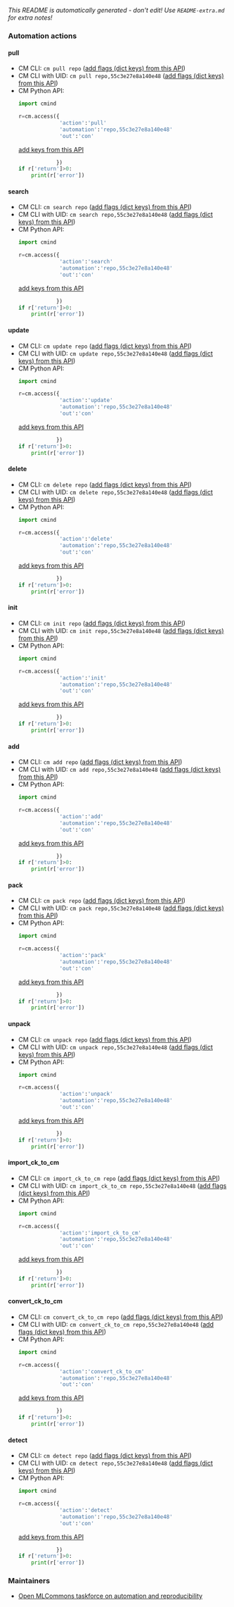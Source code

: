 *This README is automatically generated - don't edit! Use `README-extra.md` for extra notes!*

### Automation actions

#### pull

  * CM CLI: ```cm pull repo``` ([add flags (dict keys) from this API](https://github.com/mlcommons/ck/tree/master/cm/cmind/repo/automation/repo/module.py#L15))
  * CM CLI with UID: ```cm pull repo,55c3e27e8a140e48``` ([add flags (dict keys) from this API](https://github.com/mlcommons/ck/tree/master/cm/cmind/repo/automation/repo/module.py#L15))
  * CM Python API:
    ```python
    import cmind

    r=cm.access({
                 'action':'pull'
                 'automation':'repo,55c3e27e8a140e48'
                 'out':'con'
    ```
    [add keys from this API](https://github.com/mlcommons/ck/tree/master/cm/cmind/repo/automation/repo/module.py#L15)
    ```python
                })
    if r['return']>0:
        print(r['error'])
    ```

#### search

  * CM CLI: ```cm search repo``` ([add flags (dict keys) from this API](https://github.com/mlcommons/ck/tree/master/cm/cmind/repo/automation/repo/module.py#L93))
  * CM CLI with UID: ```cm search repo,55c3e27e8a140e48``` ([add flags (dict keys) from this API](https://github.com/mlcommons/ck/tree/master/cm/cmind/repo/automation/repo/module.py#L93))
  * CM Python API:
    ```python
    import cmind

    r=cm.access({
                 'action':'search'
                 'automation':'repo,55c3e27e8a140e48'
                 'out':'con'
    ```
    [add keys from this API](https://github.com/mlcommons/ck/tree/master/cm/cmind/repo/automation/repo/module.py#L93)
    ```python
                })
    if r['return']>0:
        print(r['error'])
    ```

#### update

  * CM CLI: ```cm update repo``` ([add flags (dict keys) from this API](https://github.com/mlcommons/ck/tree/master/cm/cmind/repo/automation/repo/module.py#L172))
  * CM CLI with UID: ```cm update repo,55c3e27e8a140e48``` ([add flags (dict keys) from this API](https://github.com/mlcommons/ck/tree/master/cm/cmind/repo/automation/repo/module.py#L172))
  * CM Python API:
    ```python
    import cmind

    r=cm.access({
                 'action':'update'
                 'automation':'repo,55c3e27e8a140e48'
                 'out':'con'
    ```
    [add keys from this API](https://github.com/mlcommons/ck/tree/master/cm/cmind/repo/automation/repo/module.py#L172)
    ```python
                })
    if r['return']>0:
        print(r['error'])
    ```

#### delete

  * CM CLI: ```cm delete repo``` ([add flags (dict keys) from this API](https://github.com/mlcommons/ck/tree/master/cm/cmind/repo/automation/repo/module.py#L209))
  * CM CLI with UID: ```cm delete repo,55c3e27e8a140e48``` ([add flags (dict keys) from this API](https://github.com/mlcommons/ck/tree/master/cm/cmind/repo/automation/repo/module.py#L209))
  * CM Python API:
    ```python
    import cmind

    r=cm.access({
                 'action':'delete'
                 'automation':'repo,55c3e27e8a140e48'
                 'out':'con'
    ```
    [add keys from this API](https://github.com/mlcommons/ck/tree/master/cm/cmind/repo/automation/repo/module.py#L209)
    ```python
                })
    if r['return']>0:
        print(r['error'])
    ```

#### init

  * CM CLI: ```cm init repo``` ([add flags (dict keys) from this API](https://github.com/mlcommons/ck/tree/master/cm/cmind/repo/automation/repo/module.py#L262))
  * CM CLI with UID: ```cm init repo,55c3e27e8a140e48``` ([add flags (dict keys) from this API](https://github.com/mlcommons/ck/tree/master/cm/cmind/repo/automation/repo/module.py#L262))
  * CM Python API:
    ```python
    import cmind

    r=cm.access({
                 'action':'init'
                 'automation':'repo,55c3e27e8a140e48'
                 'out':'con'
    ```
    [add keys from this API](https://github.com/mlcommons/ck/tree/master/cm/cmind/repo/automation/repo/module.py#L262)
    ```python
                })
    if r['return']>0:
        print(r['error'])
    ```

#### add

  * CM CLI: ```cm add repo``` ([add flags (dict keys) from this API](https://github.com/mlcommons/ck/tree/master/cm/cmind/repo/automation/repo/module.py#L381))
  * CM CLI with UID: ```cm add repo,55c3e27e8a140e48``` ([add flags (dict keys) from this API](https://github.com/mlcommons/ck/tree/master/cm/cmind/repo/automation/repo/module.py#L381))
  * CM Python API:
    ```python
    import cmind

    r=cm.access({
                 'action':'add'
                 'automation':'repo,55c3e27e8a140e48'
                 'out':'con'
    ```
    [add keys from this API](https://github.com/mlcommons/ck/tree/master/cm/cmind/repo/automation/repo/module.py#L381)
    ```python
                })
    if r['return']>0:
        print(r['error'])
    ```

#### pack

  * CM CLI: ```cm pack repo``` ([add flags (dict keys) from this API](https://github.com/mlcommons/ck/tree/master/cm/cmind/repo/automation/repo/module.py#L389))
  * CM CLI with UID: ```cm pack repo,55c3e27e8a140e48``` ([add flags (dict keys) from this API](https://github.com/mlcommons/ck/tree/master/cm/cmind/repo/automation/repo/module.py#L389))
  * CM Python API:
    ```python
    import cmind

    r=cm.access({
                 'action':'pack'
                 'automation':'repo,55c3e27e8a140e48'
                 'out':'con'
    ```
    [add keys from this API](https://github.com/mlcommons/ck/tree/master/cm/cmind/repo/automation/repo/module.py#L389)
    ```python
                })
    if r['return']>0:
        print(r['error'])
    ```

#### unpack

  * CM CLI: ```cm unpack repo``` ([add flags (dict keys) from this API](https://github.com/mlcommons/ck/tree/master/cm/cmind/repo/automation/repo/module.py#L459))
  * CM CLI with UID: ```cm unpack repo,55c3e27e8a140e48``` ([add flags (dict keys) from this API](https://github.com/mlcommons/ck/tree/master/cm/cmind/repo/automation/repo/module.py#L459))
  * CM Python API:
    ```python
    import cmind

    r=cm.access({
                 'action':'unpack'
                 'automation':'repo,55c3e27e8a140e48'
                 'out':'con'
    ```
    [add keys from this API](https://github.com/mlcommons/ck/tree/master/cm/cmind/repo/automation/repo/module.py#L459)
    ```python
                })
    if r['return']>0:
        print(r['error'])
    ```

#### import_ck_to_cm

  * CM CLI: ```cm import_ck_to_cm repo``` ([add flags (dict keys) from this API](https://github.com/mlcommons/ck/tree/master/cm/cmind/repo/automation/repo/module.py#L562))
  * CM CLI with UID: ```cm import_ck_to_cm repo,55c3e27e8a140e48``` ([add flags (dict keys) from this API](https://github.com/mlcommons/ck/tree/master/cm/cmind/repo/automation/repo/module.py#L562))
  * CM Python API:
    ```python
    import cmind

    r=cm.access({
                 'action':'import_ck_to_cm'
                 'automation':'repo,55c3e27e8a140e48'
                 'out':'con'
    ```
    [add keys from this API](https://github.com/mlcommons/ck/tree/master/cm/cmind/repo/automation/repo/module.py#L562)
    ```python
                })
    if r['return']>0:
        print(r['error'])
    ```

#### convert_ck_to_cm

  * CM CLI: ```cm convert_ck_to_cm repo``` ([add flags (dict keys) from this API](https://github.com/mlcommons/ck/tree/master/cm/cmind/repo/automation/repo/module.py#L613))
  * CM CLI with UID: ```cm convert_ck_to_cm repo,55c3e27e8a140e48``` ([add flags (dict keys) from this API](https://github.com/mlcommons/ck/tree/master/cm/cmind/repo/automation/repo/module.py#L613))
  * CM Python API:
    ```python
    import cmind

    r=cm.access({
                 'action':'convert_ck_to_cm'
                 'automation':'repo,55c3e27e8a140e48'
                 'out':'con'
    ```
    [add keys from this API](https://github.com/mlcommons/ck/tree/master/cm/cmind/repo/automation/repo/module.py#L613)
    ```python
                })
    if r['return']>0:
        print(r['error'])
    ```

#### detect

  * CM CLI: ```cm detect repo``` ([add flags (dict keys) from this API](https://github.com/mlcommons/ck/tree/master/cm/cmind/repo/automation/repo/module.py#L667))
  * CM CLI with UID: ```cm detect repo,55c3e27e8a140e48``` ([add flags (dict keys) from this API](https://github.com/mlcommons/ck/tree/master/cm/cmind/repo/automation/repo/module.py#L667))
  * CM Python API:
    ```python
    import cmind

    r=cm.access({
                 'action':'detect'
                 'automation':'repo,55c3e27e8a140e48'
                 'out':'con'
    ```
    [add keys from this API](https://github.com/mlcommons/ck/tree/master/cm/cmind/repo/automation/repo/module.py#L667)
    ```python
                })
    if r['return']>0:
        print(r['error'])
    ```

### Maintainers

* [Open MLCommons taskforce on automation and reproducibility](https://github.com/mlcommons/ck/blob/master/docs/mlperf-education-workgroup.md)